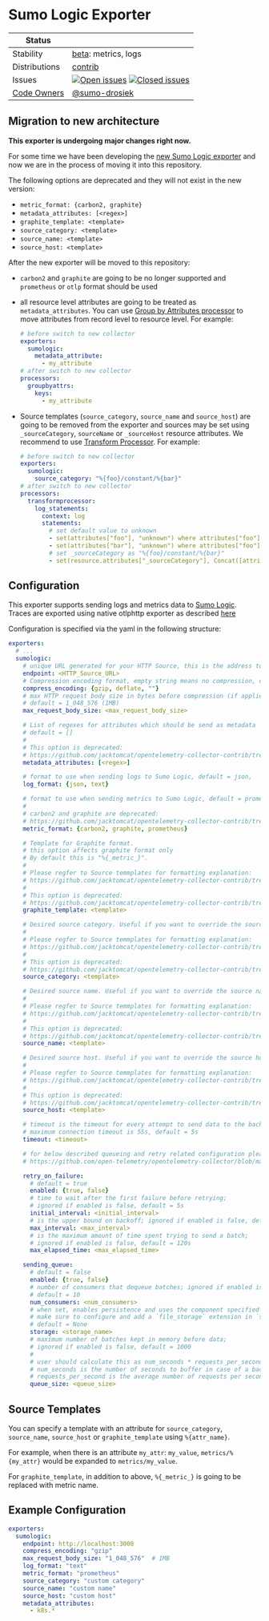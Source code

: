 # Sumo Logic Exporter

<!-- status autogenerated section -->
| Status        |           |
| ------------- |-----------|
| Stability     | [beta]: metrics, logs   |
| Distributions | [contrib] |
| Issues        | [![Open issues](https://img.shields.io/github/issues-search/open-telemetry/opentelemetry-collector-contrib?query=is%3Aissue%20is%3Aopen%20label%3Aexporter%2Fsumologic%20&label=open&color=orange&logo=opentelemetry)](https://github.com/jacktomcat/opentelemetry-collector-contrib/issues?q=is%3Aopen+is%3Aissue+label%3Aexporter%2Fsumologic) [![Closed issues](https://img.shields.io/github/issues-search/open-telemetry/opentelemetry-collector-contrib?query=is%3Aissue%20is%3Aclosed%20label%3Aexporter%2Fsumologic%20&label=closed&color=blue&logo=opentelemetry)](https://github.com/jacktomcat/opentelemetry-collector-contrib/issues?q=is%3Aclosed+is%3Aissue+label%3Aexporter%2Fsumologic) |
| [Code Owners](https://github.com/jacktomcat/opentelemetry-collector-contrib/blob/main/CONTRIBUTING.md#becoming-a-code-owner)    | [@sumo-drosiek](https://www.github.com/sumo-drosiek) |

[beta]: https://github.com/open-telemetry/opentelemetry-collector#beta
[contrib]: https://github.com/open-telemetry/opentelemetry-collector-releases/tree/main/distributions/otelcol-contrib
<!-- end autogenerated section -->

## Migration to new architecture

**This exporter is undergoing major changes right now.**

For some time we have been developing the [new Sumo Logic exporter](https://github.com/SumoLogic/sumologic-otel-collector/tree/main/pkg/exporter/sumologicexporter#sumo-logic-exporter) and now we are in the process of moving it into this repository.

The following options are deprecated and they will not exist in the new version:

- `metric_format: {carbon2, graphite}`
- `metadata_attributes: [<regex>]`
- `graphite_template: <template>`
- `source_category: <template>`
- `source_name: <template>`
- `source_host: <template>`

After the new exporter will be moved to this repository:

- `carbon2` and `graphite` are going to be no longer supported and `prometheus` or `otlp` format should be used
- all resource level attributes are going to be treated as `metadata_attributes`. You can use [Group by Attributes processor](https://github.com/jacktomcat/opentelemetry-collector-contrib/tree/main/processor/groupbyattrsprocessor) to move attributes from record level to resource level. For example:

  ```yaml
  # before switch to new collector
  exporters:
    sumologic:
      metadata_attribute:
        - my_attribute
  # after switch to new collector
  processors:
    groupbyattrs:
      keys:
        - my_attribute
  ```

- Source templates (`source_category`, `source_name` and `source_host`) are going to be removed from the exporter and sources may be set using `_sourceCategory`, `sourceName` or `_sourceHost` resource attributes. We recommend to use [Transform Processor](https://github.com/jacktomcat/opentelemetry-collector-contrib/tree/main/processor/transformprocessor/). For example:

  ```yaml
  # before switch to new collector
  exporters:
    sumologic:
      source_category: "%{foo}/constant/%{bar}"
  # after switch to new collector
  processors:
    transformprocessor:
      log_statements:
        context: log
        statements:
          # set default value to unknown
          - set(attributes["foo"], "unknown") where attributes["foo"] == nil
          - set(attributes["bar"], "unknown") where attributes["foo"] == nil
          # set _sourceCategory as "%{foo}/constant/%{bar}"
          - set(resource.attributes["_sourceCategory"], Concat([attributes["foo"], "/constant/", attributes["bar"]], ""))
  ```

## Configuration

This exporter supports sending logs and metrics data to [Sumo Logic](https://www.sumologic.com/).
Traces are exported using native otlphttp exporter as described
[here](https://help.sumologic.com/Traces/Getting_Started_with_Transaction_Tracing)

Configuration is specified via the yaml in the following structure:

```yaml
exporters:
  # ...
  sumologic:
    # unique URL generated for your HTTP Source, this is the address to send data to
    endpoint: <HTTP_Source_URL>
    # Compression encoding format, empty string means no compression, default = gzip
    compress_encoding: {gzip, deflate, ""}
    # max HTTP request body size in bytes before compression (if applied),
    # default = 1_048_576 (1MB)
    max_request_body_size: <max_request_body_size>

    # List of regexes for attributes which should be send as metadata
    # default = []
    #
    # This option is deprecated:
    # https://github.com/jacktomcat/opentelemetry-collector-contrib/tree/main/exporter/sumologicexporter#migration-to-new-architecture
    metadata_attributes: [<regex>]

    # format to use when sending logs to Sumo Logic, default = json,
    log_format: {json, text}

    # format to use when sending metrics to Sumo Logic, default = prometheus,
    #
    # carbon2 and graphite are deprecated:
    # https://github.com/jacktomcat/opentelemetry-collector-contrib/tree/main/exporter/sumologicexporter#migration-to-new-architecture
    metric_format: {carbon2, graphite, prometheus}

    # Template for Graphite format.
    # this option affects graphite format only
    # By default this is "%{_metric_}".
    #
    # Please regfer to Source temmplates for formatting explanation:
    # https://github.com/jacktomcat/opentelemetry-collector-contrib/tree/main/exporter/sumologicexporter#source-templates
    #
    # This option is deprecated:
    # https://github.com/jacktomcat/opentelemetry-collector-contrib/tree/main/exporter/sumologicexporter#migration-to-new-architecture
    graphite_template: <template>

    # Desired source category. Useful if you want to override the source category configured for the source.
    #
    # Please regfer to Source temmplates for formatting explanation:
    # https://github.com/jacktomcat/opentelemetry-collector-contrib/tree/main/exporter/sumologicexporter#source-templates
    #
    # This option is deprecated:
    # https://github.com/jacktomcat/opentelemetry-collector-contrib/tree/main/exporter/sumologicexporter#migration-to-new-architecture
    source_category: <template>

    # Desired source name. Useful if you want to override the source name configured for the source.
    #
    # Please regfer to Source temmplates for formatting explanation:
    # https://github.com/jacktomcat/opentelemetry-collector-contrib/tree/main/exporter/sumologicexporter#source-templates
    #
    # This option is deprecated:
    # https://github.com/jacktomcat/opentelemetry-collector-contrib/tree/main/exporter/sumologicexporter#migration-to-new-architecture
    source_name: <template>

    # Desired source host. Useful if you want to override the source hosy configured for the source.
    #
    # Please regfer to Source temmplates for formatting explanation:
    # https://github.com/jacktomcat/opentelemetry-collector-contrib/tree/main/exporter/sumologicexporter#source-templates
    #
    # This option is deprecated:
    # https://github.com/jacktomcat/opentelemetry-collector-contrib/tree/main/exporter/sumologicexporter#migration-to-new-architecture
    source_host: <template>

    # timeout is the timeout for every attempt to send data to the backend,
    # maximum connection timeout is 55s, default = 5s
    timeout: <timeout>

    # for below described queueing and retry related configuration please refer to:
    # https://github.com/open-telemetry/opentelemetry-collector/blob/main/exporter/exporterhelper/README.md#configuration

    retry_on_failure:
      # default = true
      enabled: {true, false}
      # time to wait after the first failure before retrying;
      # ignored if enabled is false, default = 5s
      initial_interval: <initial_interval>
      # is the upper bound on backoff; ignored if enabled is false, default = 30s
      max_interval: <max_interval>
      # is the maximum amount of time spent trying to send a batch;
      # ignored if enabled is false, default = 120s
      max_elapsed_time: <max_elapsed_time>

    sending_queue:
      # default = false
      enabled: {true, false}
      # number of consumers that dequeue batches; ignored if enabled is false,
      # default = 10
      num_consumers: <num_consumers>
      # when set, enables persistence and uses the component specified as a storage extension for the persistent queue
      # make sure to configure and add a `file_storage` extension in `service.extensions`.
      # default = None
      storage: <storage_name>
      # maximum number of batches kept in memory before data;
      # ignored if enabled is false, default = 1000
      #
      # user should calculate this as num_seconds * requests_per_second where:
      # num_seconds is the number of seconds to buffer in case of a backend outage,
      # requests_per_second is the average number of requests per seconds.
      queue_size: <queue_size>
```

## Source Templates

You can specify a template with an attribute for `source_category`, `source_name`, `source_host` or `graphite_template` using `%{attr_name}`.

For example, when there is an attribute `my_attr`: `my_value`, `metrics/%{my_attr}` would be expanded to `metrics/my_value`.

For `graphite_template`, in addition to above, `%{_metric_}` is going to be replaced with metric name.

## Example Configuration

```yaml
exporters:
  sumologic:
    endpoint: http://localhost:3000
    compress_encoding: "gzip"
    max_request_body_size: "1_048_576"  # 1MB
    log_format: "text"
    metric_format: "prometheus"
    source_category: "custom category"
    source_name: "custom name"
    source_host: "custom host"
    metadata_attributes:
      - k8s.*
```
